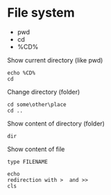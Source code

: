 # File system

* pwd
* cd
* %CD%

Show current directory (like pwd)

```
echo %CD%
cd
```

Change directory (folder)

```
cd some\other\place
cd ..
```

Show content of directory (folder)

```
dir
```

Show content of file

```
type FILENAME
```


```
echo
redirection with >  and >>
cls
```


